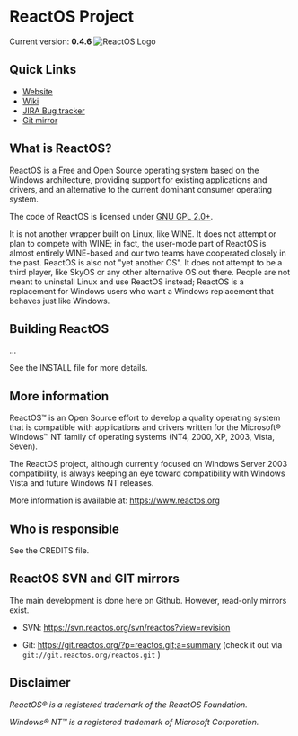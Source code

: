 # ReactOS Project
Current version: __0.4.6__
![ReactOS Logo](https://reactos.org/wiki/images/0/02/ReactOS_logo.png)


## Quick Links
- [Website](https://reactos.org)
- [Wiki](https://reactos.org/wiki)
- [JIRA Bug tracker](https://jira.reactos.org/issues)
- [Git mirror](https://git.reactos.org)

## What is ReactOS?
ReactOS is a Free and Open Source operating system based on the Windows architecture, 
providing support for existing applications and drivers, and an alternative to the current dominant consumer operating system.

The code of ReactOS is licensed under [GNU GPL 2.0+](https://spdx.org/licenses/GPL-2.0+.html).

It is not another wrapper built on Linux, like WINE. It does not attempt or plan to compete with WINE; in fact, the user-mode part of ReactOS is almost entirely WINE-based and our two teams have cooperated closely in the past. ReactOS is also not "yet another OS". It does not attempt to be a third player, like SkyOS or any other alternative OS out there. People are not meant to uninstall Linux and use ReactOS instead; ReactOS is a replacement for Windows users who want a Windows replacement that behaves just like Windows.

## Building ReactOS
...

See the INSTALL file for more details.

## More information

ReactOS™ is an Open Source effort to develop a quality operating system that is
compatible with applications and drivers written for the Microsoft® Windows™ NT
family of operating systems (NT4, 2000, XP, 2003, Vista, Seven).

The ReactOS project, although currently focused on Windows Server 2003
compatibility, is always keeping an eye toward compatibility with
Windows Vista and future Windows NT releases.

More information is available at: https://www.reactos.org

## Who is responsible

See the CREDITS file.

## ReactOS SVN and GIT mirrors

The main development is done here on Github. However, read-only mirrors exist.

* SVN: https://svn.reactos.org/svn/reactos?view=revision

* Git: https://git.reactos.org/?p=reactos.git;a=summary
  (check it out via `git://git.reactos.org/reactos.git` )
 
## Disclaimer

_ReactOS® is a registered trademark of the ReactOS Foundation._

_Windows® NT™ is a registered trademark of Microsoft Corporation._
